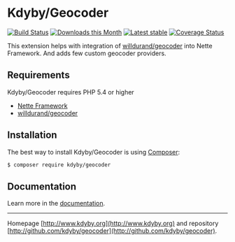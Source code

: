 Kdyby/Geocoder
======

[![Build Status](https://travis-ci.org/Kdyby/Geocoder.svg?branch=master)](https://travis-ci.org/Kdyby/Geocoder)
[![Downloads this Month](https://img.shields.io/packagist/dm/kdyby/geocoder.svg)](https://packagist.org/packages/kdyby/geocoder)
[![Latest stable](https://img.shields.io/packagist/v/kdyby/geocoder.svg)](https://packagist.org/packages/kdyby/geocoder)
[![Coverage Status](https://coveralls.io/repos/github/Kdyby/Geocoder/badge.svg?branch=master)](https://coveralls.io/github/Kdyby/Geocoder?branch=master)

This extension helps with integration of [willdurand/geocoder](https://github.com/geocoder-php/Geocoder) into Nette Framework.
And adds few custom geocoder providers.

Requirements
------------

Kdyby/Geocoder requires PHP 5.4 or higher

- [Nette Framework](https://github.com/nette/nette)
- [willdurand/geocoder](https://github.com/geocoder-php/Geocoder)

Installation
------------

The best way to install Kdyby/Geocoder is using  [Composer](http://getcomposer.org/):

```sh
$ composer require kdyby/geocoder
```

Documentation
------------

Learn more in the [documentation](https://github.com/Kdyby/Geocoder/blob/master/docs/en/index.md).

-----

Homepage [http://www.kdyby.org](http://www.kdyby.org) and repository [http://github.com/kdyby/geocoder](http://github.com/kdyby/geocoder).
